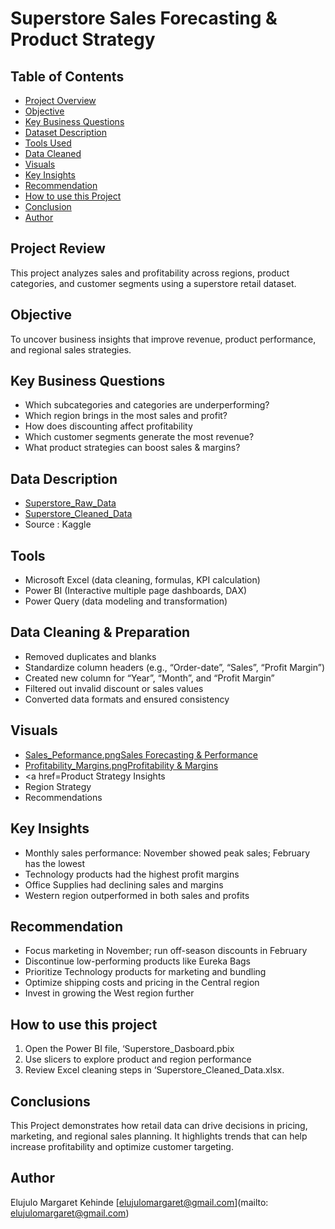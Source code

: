 # Superstore Sales Forecasting & Product Strategy

## Table of Contents

- [Project Overview](#project-overview)
- [Objective](#objective)
- [Key Business Questions](#key-business-questions)
- [Dataset Description](#dataset-description)
- [Tools Used](#tools-used)
- [Data Cleaned](#data-cleaned)
- [Visuals](#visuals)
- [Key Insights](#key-insights)
- [Recommendation](#recommendation)
- [How to use this Project](#how-to-use-this-project)
- [Conclusion](#conclusion)
- [Author](#author)

## Project Review
This project analyzes sales and profitability across regions, product categories, and customer segments using a superstore retail dataset.

## Objective
To uncover business insights that improve revenue, product performance, and regional sales strategies.

## Key Business Questions
-	Which subcategories and categories are underperforming?
-	Which region brings in the most sales and profit?
-	How does discounting affect profitability
-	Which customer segments generate the most revenue?
-	What product strategies can boost sales & margins?

## Data Description
-	<a href=https://github.com/Maggy317/Retail---Superstore-Sales-Forecasting/blob/main/>Superstore_Raw_Data</a>
- <a href=https://github.com/Maggy317/Retail---Superstore-Sales-Forecasting/blob/main/>Superstore_Cleaned_Data</a>
- Source : Kaggle
## Tools
-	Microsoft Excel (data cleaning, formulas, KPI calculation)
-	Power BI (Interactive multiple page dashboards, DAX)
-	Power Query (data modeling and transformation)

## Data Cleaning & Preparation
-	Removed duplicates and blanks
-	Standardize column headers (e.g., “Order-date”, “Sales”, “Profit Margin”)
-	Created new column for “Year”, “Month”, and “Profit Margin”
-	Filtered out invalid discount or sales values
-	Converted data formats and ensured consistency

## Visuals
-	<a href=https://github.com/Maggy317/Retail---Superstore-Sales-Forecasting/blob/main/Superstore_Dashboard.png/>Sales_Peformance.pngSales Forecasting & Performance</a>
-	<a href=https://github.com/Maggy317/Retail---Superstore-Sales-Forecasting/blob/main/Superstore_Dashboard.png/>Profitability_Margins.pngProfitability & Margins</a>
-	<a href=Product Strategy Insights
-	Region Strategy
- Recommendations

## Key Insights
-	Monthly sales performance: November showed peak sales; February has the lowest
-	Technology products had the highest profit margins
-	Office Supplies had declining sales and margins
-	Western region outperformed in both sales and profits

## Recommendation
-	Focus marketing in November; run off-season discounts in February
-	Discontinue low-performing products like Eureka Bags
-	Prioritize Technology products for marketing and bundling
-	Optimize shipping costs and pricing in the Central region
-	Invest in growing the West region further

## How to use this project
1.	Open the Power BI file, ‘Superstore_Dasboard.pbix
2.	Use slicers to explore product and region performance
3.	Review Excel cleaning steps in ‘Superstore_Cleaned_Data.xlsx.

## Conclusions 
This Project demonstrates how retail data can drive decisions in pricing, marketing, and regional sales planning. It highlights trends that can help increase profitability and optimize customer targeting.

## Author
Elujulo Margaret Kehinde
[elujulomargaret@gmail.com](mailto: elujulomargaret@gmail.com)




